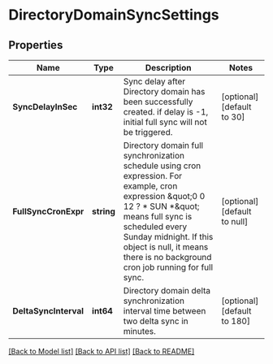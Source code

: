 # DirectoryDomainSyncSettings

## Properties
Name | Type | Description | Notes
------------ | ------------- | ------------- | -------------
**SyncDelayInSec** | **int32** | Sync delay after Directory domain has been successfully created. if delay is -1, initial full sync will not be triggered.  | [optional] [default to 30]
**FullSyncCronExpr** | **string** | Directory domain full synchronization schedule using cron expression. For example, cron expression \&quot;0 0 12 ? * SUN *\&quot; means full sync is scheduled every Sunday midnight. If this object is null, it means there is no background cron job running for full sync. | [optional] [default to null]
**DeltaSyncInterval** | **int64** | Directory domain delta synchronization interval time between two delta sync in minutes. | [optional] [default to 180]

[[Back to Model list]](../README.md#documentation-for-models) [[Back to API list]](../README.md#documentation-for-api-endpoints) [[Back to README]](../README.md)

